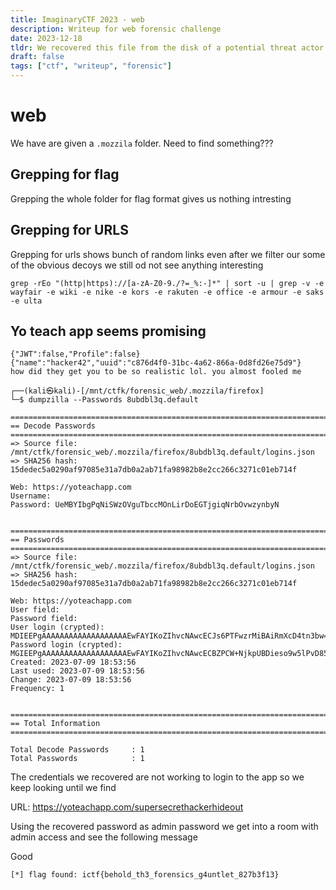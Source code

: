 ```yaml
---
title: ImaginaryCTF 2023 - web
description: Writeup for web forensic challenge
date: 2023-12-18
tldr: We recovered this file from the disk of a potential threat actor. Can you find out what they were up to?
draft: false
tags: ["ctf", "writeup", "forensic"]
---
```


# web

We have are given a `.mozzila` folder. Need to find something???

## Grepping for flag

Grepping the whole folder for flag format gives us nothing intresting 

## Grepping for URLS

Grepping for urls shows bunch of random links even after we filter our some of the obvious decoys we still od not see anything interesting

```
grep -rEo "(http|https)://[a-zA-Z0-9./?=_%:-]*" | sort -u | grep -v -e wayfair -e wiki -e nike -e kors -e rakuten -e office -e armour -e saks -e ulta
```

## Yo teach app seems promising 


```
{"JWT":false,"Profile":false}
{"name":"hacker42","uuid":"c876d4f0-31bc-4a62-866a-0d8fd26e75d9"}
how did they get you to be so realistic lol. you almost fooled me 
```


```
┌──(kali㉿kali)-[/mnt/ctfk/forensic_web/.mozzila/firefox]
└─$ dumpzilla --Passwords 8ubdbl3q.default       

=============================================================================================================
== Decode Passwords     
============================================================================================================
=> Source file: /mnt/ctfk/forensic_web/.mozzila/firefox/8ubdbl3q.default/logins.json
=> SHA256 hash: 15dedec5a0290af97085e31a7db0a2ab71fa98982b8e2cc266c3271c01eb714f

Web: https://yoteachapp.com
Username: 
Password: UeMBYIbgPqNiSWzOVguTbccMOnLirDoEGTjgiqNrbOvwzynbyN


=============================================================================================================
== Passwords            
============================================================================================================
=> Source file: /mnt/ctfk/forensic_web/.mozzila/firefox/8ubdbl3q.default/logins.json
=> SHA256 hash: 15dedec5a0290af97085e31a7db0a2ab71fa98982b8e2cc266c3271c01eb714f

Web: https://yoteachapp.com
User field: 
Password field: 
User login (crypted): MDIEEPgAAAAAAAAAAAAAAAAAAAEwFAYIKoZIhvcNAwcECJs6PTFwzrMiBAiRmXcD4tn3bw==
Password login (crypted): MGIEEPgAAAAAAAAAAAAAAAAAAAEwFAYIKoZIhvcNAwcECBZPCW+NjkpUBDieso9w5lPvD85RNcErLbGTXdamyji7ZKcL9FHxjnvt1WqwcVCsOETgCWCgwCg1jJmAW/MYugOoqQ==
Created: 2023-07-09 18:53:56
Last used: 2023-07-09 18:53:56
Change: 2023-07-09 18:53:56
Frequency: 1


===============================================================================================================
== Total Information
==============================================================================================================

Total Decode Passwords     : 1
Total Passwords            : 1
```
The credentials we recovered are not working to login to the app so we keep looking until we find 

URL: https://yoteachapp.com/supersecrethackerhideout

Using the recovered password as admin password we get into a room with admin access and see the following message

Good
```
[*] flag found: ictf{behold_th3_forensics_g4untlet_827b3f13}
```
